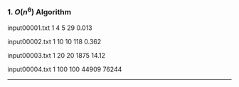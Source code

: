### 1. $O(n^6)$ Algorithm

input00001.txt
1
4
5
29
0.013

input00002.txt
1
10
10
118
0.362

input00003.txt
1
20
20
1875
14.12

input00004.txt
1
100
100
44909
76244

---

